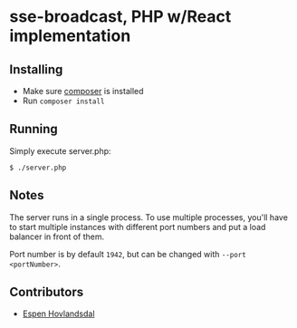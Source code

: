 # sse-broadcast, PHP w/React implementation

## Installing

- Make sure [composer](https://getcomposer.org/download/) is installed
- Run `composer install`

## Running

Simply execute server.php:

```
$ ./server.php
```

## Notes

The server runs in a single process. To use multiple processes, you'll have to start multiple instances with different port numbers and put a load balancer in front of them.

Port number is by default `1942`, but can be changed with `--port <portNumber>`.

## Contributors

- [Espen Hovlandsdal](https://github.com/rexxars)


